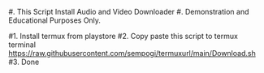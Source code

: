 
#.  This Script Install Audio and Video Downloader
#.  Demonstration and Educational Purposes Only.


#1. Install termux from playstore
#2. Copy paste this script to termux terminal
https://raw.githubusercontent.com/sempogi/termuxurl/main/Download.sh
#3. Done
